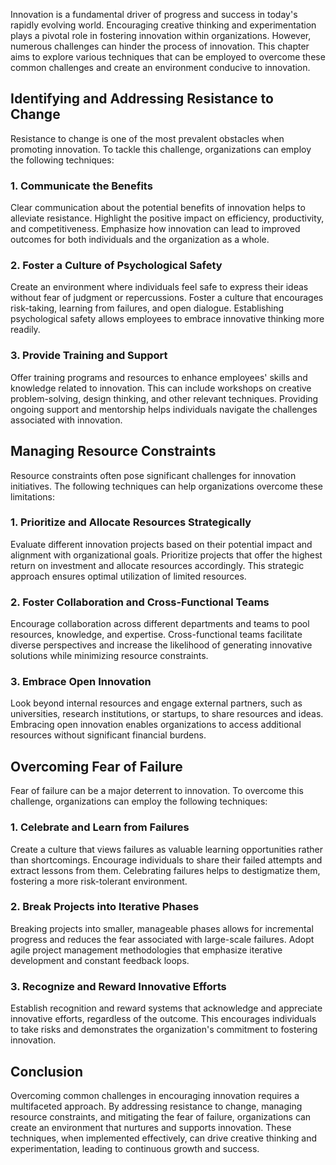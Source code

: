 
Innovation is a fundamental driver of progress and success in today's rapidly evolving world. Encouraging creative thinking and experimentation plays a pivotal role in fostering innovation within organizations. However, numerous challenges can hinder the process of innovation. This chapter aims to explore various techniques that can be employed to overcome these common challenges and create an environment conducive to innovation.

Identifying and Addressing Resistance to Change
-----------------------------------------------

Resistance to change is one of the most prevalent obstacles when promoting innovation. To tackle this challenge, organizations can employ the following techniques:

### 1. Communicate the Benefits

Clear communication about the potential benefits of innovation helps to alleviate resistance. Highlight the positive impact on efficiency, productivity, and competitiveness. Emphasize how innovation can lead to improved outcomes for both individuals and the organization as a whole.

### 2. Foster a Culture of Psychological Safety

Create an environment where individuals feel safe to express their ideas without fear of judgment or repercussions. Foster a culture that encourages risk-taking, learning from failures, and open dialogue. Establishing psychological safety allows employees to embrace innovative thinking more readily.

### 3. Provide Training and Support

Offer training programs and resources to enhance employees' skills and knowledge related to innovation. This can include workshops on creative problem-solving, design thinking, and other relevant techniques. Providing ongoing support and mentorship helps individuals navigate the challenges associated with innovation.

Managing Resource Constraints
-----------------------------

Resource constraints often pose significant challenges for innovation initiatives. The following techniques can help organizations overcome these limitations:

### 1. Prioritize and Allocate Resources Strategically

Evaluate different innovation projects based on their potential impact and alignment with organizational goals. Prioritize projects that offer the highest return on investment and allocate resources accordingly. This strategic approach ensures optimal utilization of limited resources.

### 2. Foster Collaboration and Cross-Functional Teams

Encourage collaboration across different departments and teams to pool resources, knowledge, and expertise. Cross-functional teams facilitate diverse perspectives and increase the likelihood of generating innovative solutions while minimizing resource constraints.

### 3. Embrace Open Innovation

Look beyond internal resources and engage external partners, such as universities, research institutions, or startups, to share resources and ideas. Embracing open innovation enables organizations to access additional resources without significant financial burdens.

Overcoming Fear of Failure
--------------------------

Fear of failure can be a major deterrent to innovation. To overcome this challenge, organizations can employ the following techniques:

### 1. Celebrate and Learn from Failures

Create a culture that views failures as valuable learning opportunities rather than shortcomings. Encourage individuals to share their failed attempts and extract lessons from them. Celebrating failures helps to destigmatize them, fostering a more risk-tolerant environment.

### 2. Break Projects into Iterative Phases

Breaking projects into smaller, manageable phases allows for incremental progress and reduces the fear associated with large-scale failures. Adopt agile project management methodologies that emphasize iterative development and constant feedback loops.

### 3. Recognize and Reward Innovative Efforts

Establish recognition and reward systems that acknowledge and appreciate innovative efforts, regardless of the outcome. This encourages individuals to take risks and demonstrates the organization's commitment to fostering innovation.

Conclusion
----------

Overcoming common challenges in encouraging innovation requires a multifaceted approach. By addressing resistance to change, managing resource constraints, and mitigating the fear of failure, organizations can create an environment that nurtures and supports innovation. These techniques, when implemented effectively, can drive creative thinking and experimentation, leading to continuous growth and success.
